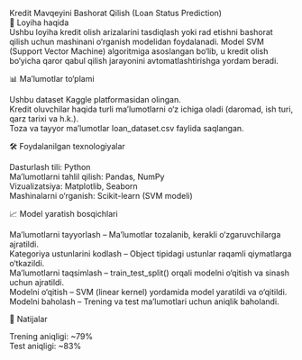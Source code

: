Kredit Mavqeyini Bashorat Qilish (Loan Status Prediction)    
📌 Loyiha haqida  
Ushbu loyiha kredit olish arizalarini tasdiqlash yoki rad etishni bashorat qilish uchun mashinani o‘rganish modelidan foydalanadi.   Model SVM (Support Vector Machine) algoritmiga asoslangan bo‘lib, u kredit olish bo‘yicha qaror qabul qilish jarayonini avtomatlashtirishga yordam beradi.  
    
📊 Ma’lumotlar to‘plami  
    
Ushbu dataset Kaggle platformasidan olingan.  
Kredit oluvchilar haqida turli ma’lumotlarni o‘z ichiga oladi (daromad, ish turi, qarz tarixi va h.k.).  
Toza va tayyor ma’lumotlar loan_dataset.csv faylida saqlangan.   
    
🛠 Foydalanilgan texnologiyalar  
  
Dasturlash tili: Python  
Ma’lumotlarni tahlil qilish: Pandas, NumPy  
Vizualizatsiya: Matplotlib, Seaborn  
Mashinalarni o‘rganish: Scikit-learn (SVM modeli)  
    
📈 Model yaratish bosqichlari  
  
Ma’lumotlarni tayyorlash – Ma’lumotlar tozalanib, kerakli o‘zgaruvchilarga ajratildi.  
Kategoriya ustunlarini kodlash – Object tipidagi ustunlar raqamli qiymatlarga o‘tkazildi.  
Ma’lumotlarni taqsimlash – train_test_split() orqali modelni o‘qitish va sinash uchun ajratildi.  
Modelni o‘qitish – SVM (linear kernel) yordamida model yaratildi va o‘qitildi.  
Modelni baholash – Trening va test ma’lumotlari uchun aniqlik baholandi.  
    
🎯 Natijalar   

Trening aniqligi: ~79%  
Test aniqligi: ~83%  
